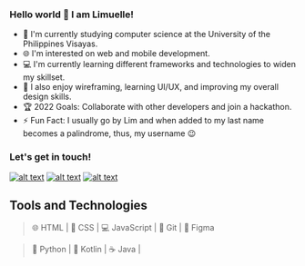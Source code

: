 ### Hello world 👋 I am Limuelle!

- 🏫 I'm currently studying computer science at the University of the Philippines Visayas.
- 🌐 I'm interested on web and mobile development. 
- 💻 I'm currently learning different frameworks and technologies to widen my skillset.
- 🎨 I also enjoy wireframing, learning UI/UX, and improving my overall design skills.
- 🏆 2022 Goals: Collaborate with other developers and join a hackathon.
- ⚡ Fun Fact: I usually go by Lim and when added to my last name becomes a palindrome, thus, my username 😉

### Let's get in touch!
<!-- Please don't remove this: Grab your social icons from https://github.com/carlsednaoui/gitsocial -->

[![alt text][1.1]][1]
[![alt text][2.1]][2]
[![alt text][3.1]][3]

[1.1]: https://www.flaticon.com/free-icon/linkedin_174857
[2.1]: https://www.flaticon.com/free-icon/instagram_174855
[3.1]: https://www.flaticon.com/free-icon/twitter_733579

[1]: https://www.linkedin.com/in/limuelle-alamil/
[2]: https://www.instagram.com/invites/contact/?i=dpndkdukp4uo&utm_content=nkwvnqo
[3]: https://twitter.com/lim_ala_mil?t=cdArRbngv-k2rfj_W_JIQQ&s=09

<!-- Please don't remove this: Grab your social icons from https://github.com/carlsednaoui/gitsocial -->

## Tools and Technologies
> 🌐 HTML | 
> 🎨 CSS | 
> 💻 JavaScript |
> 📁 Git | 
> 📐 Figma

> 🐍 Python | 
> 📱  Kotlin | 
> ☕ Java | 

<!--
**palimdrome/palimdrome** is a ✨ _special_ ✨ repository because its `README.md` (this file) appears on your GitHub profile.

Here are some ideas to get you started:

- 🔭 I’m currently working on ...
- 🌱 I’m currently learning ...
- 👯 I’m looking to collaborate on ...
- 🤔 I’m looking for help with ...
- 💬 Ask me about ...
- 📫 How to reach me: ...
- 😄 Pronouns: ...
- ⚡ Fun fact: ...
-->
